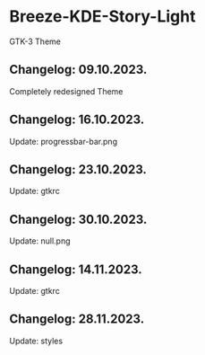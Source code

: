# Breeze-KDE-Story-Light
GTK-3 Theme

Changelog: 09.10.2023.
-----------------------

Completely redesigned Theme

Changelog: 16.10.2023.
-----------------------

Update: progressbar-bar.png

Changelog: 23.10.2023.
-----------------------

Update: gtkrc

Changelog: 30.10.2023.
-----------------------

Update: null.png

Changelog: 14.11.2023.
-----------------------

Update: gtkrc

Changelog: 28.11.2023.
-----------------------

Update: styles

